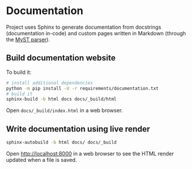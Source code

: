 # Documentation

Project uses Sphinx to generate documentation from docstrings (documentation in-code) and custom pages written in Markdown (through the [MyST parser](https://myst-parser.readthedocs.io/en/latest/)).

## Build documentation website

To build it:

```bash
# install additional dependencies
python -m pip install -U -r requirements/documentation.txt
# build it
sphinx-build -b html docs docs/_build/html
```

Open `docs/_build/index.html` in a web browser.

## Write documentation using live render

```bash
sphinx-autobuild -b html docs/ docs/_build
```

Open <http://localhost:8000> in a web browser to see the HTML render updated when a file is saved.
